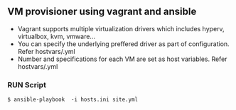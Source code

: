 ## VM provisioner using vagrant and ansible

* Vagrant supports multiple virtualization drivers which includes hyperv, virtualbox, kvm, vmware...
* You can specify the underlying preffered driver as part of configuration. Refer hostvars/<hostname>.yml 
* Number and specifications for each VM are set as host variables. Refer hostvars/<hostname>.yml


### RUN Script

```
$ ansible-playbook  -i hosts.ini site.yml

